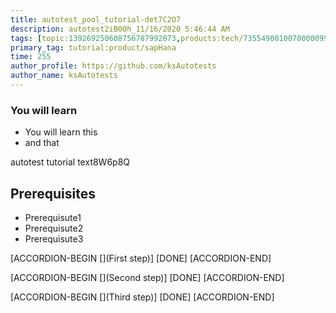 ```yaml
---
title: autotest_pool_tutorial-det7C2O7
description: autotest2iB00h_11/16/2020 5:46:44 AM
tags: [topic:139269250608756787992873,products:tech/73554900100700000996,tutorial:experience/advanced]
primary_tag: tutorial:product/sapHana
time: 255
author_profile: https://github.com/ksAutotests
author_name: ksAutotests
---
```

### You will learn
- You will learn this
- and that

autotest tutorial text8W6p8Q

## Prerequisites
- Prerequisute1
- Prerequisute2
- Prerequisute3

[ACCORDION-BEGIN [](First step)]
[DONE]
[ACCORDION-END]

[ACCORDION-BEGIN [](Second step)]
[DONE]
[ACCORDION-END]

[ACCORDION-BEGIN [](Third step)]
[DONE]
[ACCORDION-END]

